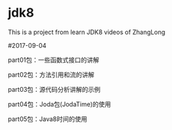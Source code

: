 # jdk8

This is a project from learn JDK8 videos of ZhangLong

#2017-09-04

part01包：一些函数式接口的讲解

part02包：方法引用和流的讲解

part03包：源代码分析讲解的示例

part04包：Joda包(JodaTime)的使用

part05包：Java8时间的使用
